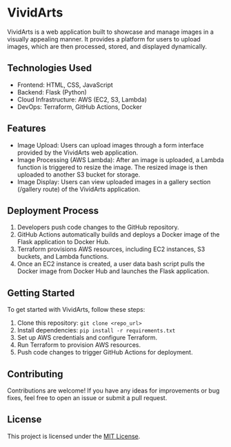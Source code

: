 # VividArts

VividArts is a web application built to showcase and manage images in a visually appealing manner. It provides a platform for users to upload images, which are then processed, stored, and displayed dynamically.

## Technologies Used

- Frontend: HTML, CSS, JavaScript
- Backend: Flask (Python)
- Cloud Infrastructure: AWS (EC2, S3, Lambda)
- DevOps: Terraform, GitHub Actions, Docker

## Features

- Image Upload: Users can upload images through a form interface provided by the VividArts web application.
- Image Processing (AWS Lambda): After an image is uploaded, a Lambda function is triggered to resize the image. The resized image is then uploaded to another S3 bucket for storage.
- Image Display: Users can view uploaded images in a gallery section (/gallery route) of the VividArts application.

## Deployment Process

1. Developers push code changes to the GitHub repository.
2. GitHub Actions automatically builds and deploys a Docker image of the Flask application to Docker Hub.
3. Terraform provisions AWS resources, including EC2 instances, S3 buckets, and Lambda functions.
4. Once an EC2 instance is created, a user data bash script pulls the Docker image from Docker Hub and launches the Flask application.

## Getting Started

To get started with VividArts, follow these steps:

1. Clone this repository: `git clone <repo_url>`
2. Install dependencies: `pip install -r requirements.txt`
3. Set up AWS credentials and configure Terraform.
4. Run Terraform to provision AWS resources.
5. Push code changes to trigger GitHub Actions for deployment.

## Contributing

Contributions are welcome! If you have any ideas for improvements or bug fixes, feel free to open an issue or submit a pull request.

## License

This project is licensed under the [MIT License](LICENSE).
